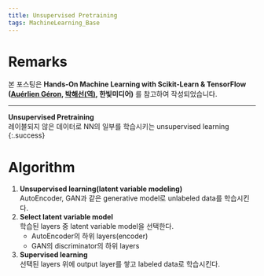 ```yaml
---
title: Unsupervised Pretraining
tags: MachineLearning_Base
---
```


# Remarks
본 포스팅은 **Hands-On Machine Learning with Scikit-Learn & TensorFlow ([Auérlien Géron](https://github.com/ageron/handson-ml), [박해선(역)](https://github.com/rickiepark/handson-ml), 한빛미디어)** 를 참고하여 작성되었습니다.

<!--more-->
---

**Unsupervised Pretraining** \
레이블되지 않은 데이터로 NN의 일부를 학습시키는 unsupervised learning
{:.success}


# Algorithm
1. **Unsupervised learning(latent variable modeling)** \
AutoEncoder, GAN과 같은 generative model로 unlabeled data를 학습시킨다.
2. **Select latent variable model** \
학습된 layers 중 latent variable model을 선택한다.
    - AutoEncoder의 하위 layers(encoder)
    - GAN의 discriminator의 하위 layers
3. **Supervised learning** \
선택된 layers 위에 output layer를 쌓고 labeled data로 학습시킨다.
